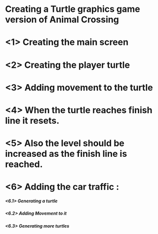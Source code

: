 # Creating a Turtle graphics game version of Animal Crossing

# <1> Creating the main screen
# <2> Creating the player turtle
# <3> Adding movement to the turtle
# <4> When the turtle reaches finish line it resets.
# <5> Also the level should be increased as the finish line is reached.
# <6> Adding the car traffic :
##### <6.1> Generating a turtle
##### <6.2> Adding Movement to it
##### <6.3> Generating more turtles